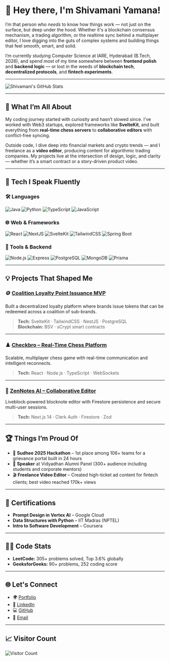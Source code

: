 # 👋 Hey there, I'm Shivamani Yamana!

I’m that person who *needs* to know how things work — not just on the surface, but deep under the hood. Whether it's a blockchain consensus mechanism, a trading algorithm, or the realtime sync behind a multiplayer editor, I love digging into the guts of complex systems and building things that feel smooth, smart, and solid.

I’m currently studying Computer Science at IARE, Hyderabad (B.Tech, 2026), and spend most of my time somewhere between **frontend polish** and **backend logic** — or lost in the weeds of **blockchain tech**, **decentralized protocols**, and **fintech experiments**.

---

![Shivamani's GitHub Stats](https://github-readme-stats.vercel.app/api?username=shivamani-yamana&show_icons=true&theme=radical)

---

## 🚀 What I’m All About

My coding journey started with curiosity and hasn’t slowed since. I've worked with Web3 startups, explored frameworks like **SvelteKit**, and built everything from **real-time chess servers** to **collaborative editors** with conflict-free syncing.

Outside code, I dive deep into financial markets and crypto trends — and I freelance as a **video editor**, producing content for algorithmic trading companies. My projects live at the intersection of design, logic, and clarity — whether it’s a smart contract or a story-driven product video.

---

## 🧠 Tech I Speak Fluently

### 🛠️ Languages  
![Java](https://img.shields.io/badge/Java-007396?style=for-the-badge&logo=java&logoColor=white)
![Python](https://img.shields.io/badge/Python-3776AB?style=for-the-badge&logo=python&logoColor=white)
![TypeScript](https://img.shields.io/badge/TypeScript-3178C6?style=for-the-badge&logo=typescript&logoColor=white)
![JavaScript](https://img.shields.io/badge/JavaScript-F7DF1E?style=for-the-badge&logo=javascript&logoColor=black)

### 🌐 Web & Frameworks  
![React](https://img.shields.io/badge/React-61DAFB?style=for-the-badge&logo=react&logoColor=black)
![NextJS](https://img.shields.io/badge/Next.js-000000?style=for-the-badge&logo=nextdotjs&logoColor=white)
![SvelteKit](https://img.shields.io/badge/SvelteKit-F73C00?style=for-the-badge&logo=svelte&logoColor=white)
![TailwindCSS](https://img.shields.io/badge/TailwindCSS-06B6D4?style=for-the-badge&logo=tailwindcss&logoColor=white)
![Spring Boot](https://img.shields.io/badge/SpringBoot-6DB33F?style=for-the-badge&logo=springboot&logoColor=white)

### 🔧 Tools & Backend  
![Node.js](https://img.shields.io/badge/Node.js-339933?style=for-the-badge&logo=nodedotjs&logoColor=white)
![Express](https://img.shields.io/badge/Express.js-404D59?style=for-the-badge)
![PostgreSQL](https://img.shields.io/badge/PostgreSQL-4169E1?style=for-the-badge&logo=postgresql&logoColor=white)
![MongoDB](https://img.shields.io/badge/MongoDB-4EA94B?style=for-the-badge&logo=mongodb&logoColor=white)
![Prisma](https://img.shields.io/badge/Prisma-2D3748?style=for-the-badge&logo=prisma&logoColor=white)

---

## 💡 Projects That Shaped Me

### 🪙 [Coalition Loyalty Point Issuance MVP](https://github.com/Fluorospek/Coalition-Loyalty-Point-Issuance-Page-for-Brands)  
Built a decentralized loyalty platform where brands issue tokens that can be redeemed across a coalition of sub-brands.  
> **Tech:** SvelteKit · TailwindCSS · NestJS · PostgreSQL  
> **Blockchain:** BSV · sCrypt smart contracts

---

### ♟️ [Checkbro – Real-Time Chess Platform](https://github.com/shivamani-yamana/checkbro)  
Scalable, multiplayer chess game with real-time communication and intelligent reconnects.  
> **Tech:** React · Node.js · TypeScript · WebSockets

---

### 📝 [ZenNotes AI – Collaborative Editor](https://github.com/shivamani-yamana/zennotesai)  
Liveblock-powered blocknote editor with Firestore persistence and secure multi-user sessions.  
> **Tech:** Next.js 14 · Clerk Auth · Firestore · Zod

---

## 🏆 Things I’m Proud Of

- 🥇 **Sudhee 2025 Hackathon** – 1st place among 106+ teams for a grievance portal built in 24 hours  
- 🎤 **Speaker** at Vidyadhan Alumni Panel (300+ audience including students and corporate mentors)  
- 🎬 **Freelance Video Editor** – Created high-ticket ad content for fintech clients; best video reached 170k+ views

---

## 📜 Certifications

- **Prompt Design in Vertex AI** – Google Cloud  
- **Data Structures with Python** – IIT Madras (NPTEL)  
- **Intro to Software Development** – Coursera  

---

## 🧑‍💻 Code Stats

- **LeetCode:** 305+ problems solved, Top 3.6% globally  
- **GeeksforGeeks:** 90+ problems, 252 coding score

---

## 🌐 Let's Connect

- 🌍 [Portfolio](https://shivamani.netlify.app)  
- 💼 [LinkedIn](https://www.linkedin.com/in/shivamaniyamana/)  
- 💻 [GitHub](https://github.com/shivamani-yamana)  
- 📧 [Email](mailto:shivamaniyamana2003@gmail.com)

---

## 📈 Visitor Count  
![Visitor Count](https://komarev.com/ghpvc/?username=shivamani-yamana&color=blue)
